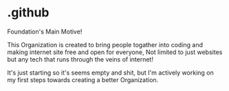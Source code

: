 # .github
Foundation's Main Motive!

This Organization is created to bring people togather into coding and making internet site free and open for everyone, Not limited to just websites but any tech that runs through the veins of internet!

It's just starting so it's seems empty and shit, but I'm actively working on my first steps towards creating a better Organization.
